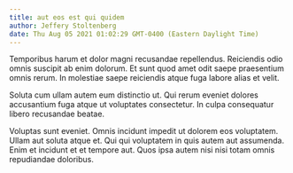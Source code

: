 ```yaml
---
title: aut eos est qui quidem
author: Jeffery Stoltenberg
date: Thu Aug 05 2021 01:02:29 GMT-0400 (Eastern Daylight Time)
---
```

Temporibus harum et dolor magni recusandae repellendus. Reiciendis odio omnis suscipit ab enim dolorum. Et sunt quod amet odit saepe praesentium omnis rerum. In molestiae saepe reiciendis atque fuga labore alias et velit.

 Soluta cum ullam autem eum distinctio ut. Qui rerum eveniet dolores accusantium fuga atque ut voluptates consectetur. In culpa consequatur libero recusandae beatae.

 Voluptas sunt eveniet. Omnis incidunt impedit ut dolorem eos voluptatem. Ullam aut soluta atque et. Qui qui voluptatem in quis autem aut assumenda. Enim et incidunt et et tempore aut. Quos ipsa autem nisi nisi totam omnis repudiandae doloribus.